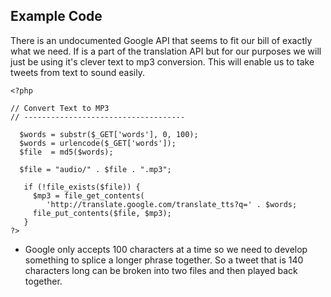 ## Example Code
There is an undocumented Google API that seems to fit our bill of exactly what we need. If is a part of the translation API but for our purposes we will just be using it's clever text to mp3 conversion. This will enable us to take tweets from text to sound easily.


```
<?php
 
// Convert Text to MP3
// ------------------------------------
 
  $words = substr($_GET['words'], 0, 100);
  $words = urlencode($_GET['words']);
  $file  = md5($words);
  
  $file = "audio/" . $file . ".mp3";
 
   if (!file_exists($file)) {
     $mp3 = file_get_contents(
        'http://translate.google.com/translate_tts?q=' . $words;
     file_put_contents($file, $mp3);
   }
?>
```

* Google only accepts 100 characters at a time so we need to develop something to splice a longer phrase together. So a tweet that is 140 characters long can be broken into two files and then played back together.
